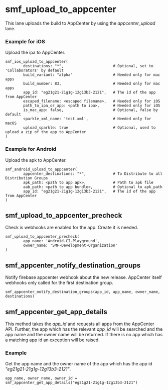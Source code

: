 # smf_upload_to_appcenter

This lane uploads the build to AppCenter by using the *appcenter_upload* lane. 

### Example for iOS
Upload the ipa to AppCenter.
```
smf_ios_upload_to_appcenter(
        destinations: "*",                      # Optional, set to 'Collaborators' by default
        build_variant: "alpha"                  # Needed only for mac apps
        build_number: 83,                       # Needed only for mac apps
        app_id: "eg21g21-21g1g-12g13b3-2121",   # The id of the app from AppCenter
        escaped_filename: <escaped filename>,   # Needed only for iOS
        path_to_ipa_or_app: <path to ipa>,      # Needed only for iOS
        is_mac_app: false,                      # Optional, false by default
        sparkle_xml_name: 'test.xml',           # Needed only for macOS
        upload_sparkle: true                    # Optional, used to upload a zip of the app to AppCenter
)
```

### Example for Android
Upload the apk to AppCenter.
```
smf_android_upload_to_appcenter(
        appcenter_destinations: "*",            # To Distribute to all Distribution Groups
        apk_path: <path to app apk>,            # Path to apk file
        aab_path: <path to app bundle>,         # Optional to apk_path
        app_id: "eg21g21-21g1g-12g13b3-2121",   # The id of the app from AppCenter
)
```

## smf_upload_to_appcenter_precheck
Check is webhooks are enabled for the app. Create it is needed.
```
smf_upload_to_appcenter_precheck(
        app_name: 'Android-CI-Playground',
        owner_name: 'SMF-Development-Organization'
)
```

## smf_appcenter_notify_destination_groups
Notify firebase appcenter webhook about the new release.
AppCenter itself webhooks only called for the first destination group.

```
smf_appcenter_notify_destination_groups(app_id, app_name, owner_name, destinations)
```

## smf_appcenter_get_app_details
This method takes the *app_id* and requests all apps from the AppCenter API. Further, the app which has the relevant *app_id* will be searched and the app name and the owner name will be returned. If there is no app which has a matching app id an exception will be raised.  

### Example
Get the app name and the owner name of the app which has the app id *"eg21g21-21g1g-12g13b3-2121"*.
```
app_name, owner_name, owner_id = smf_appcenter_get_app_details("eg21g21-21g1g-12g13b3-2121")
```
